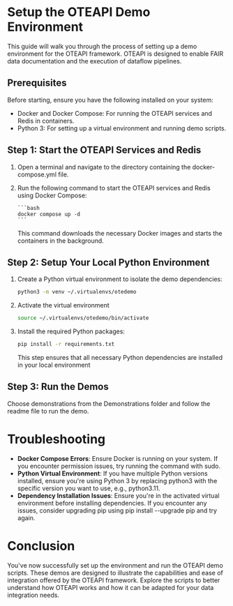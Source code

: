 # Setup the OTEAPI Demo Environment

This guide will walk you through the process of setting up a demo
environment for the OTEAPI framework. OTEAPI is designed to enable
FAIR data documentation and the execution of dataflow pipelines.

## Prerequisites

Before starting, ensure you have the following installed on your system:

- Docker and Docker Compose: For running the OTEAPI services and Redis in containers.
- Python 3: For setting up a virtual environment and running demo scripts.

## Step 1: Start the OTEAPI Services and Redis

1.  Open a terminal and navigate to the directory containing the docker-compose.yml file.
2.  Run the following command to start the OTEAPI services and Redis using Docker Compose:

        ```bash
        docker compose up -d
        ```

    This command downloads the necessary Docker images and starts the containers in the background.

## Step 2: Setup Your Local Python Environment

1. Create a Python virtual environment to isolate the demo dependencies:
   ```bash
   python3 -m venv ~/.virtualenvs/otedemo
   ```
2. Activate the virtual environment
   ```bash
   source ~/.virtualenvs/otedemo/bin/activate
   ```
3. Install the required Python packages:

   ```bash
   pip install -r requirements.txt
   ```

   This step ensures that all necessary Python dependencies are installed in your local environment

## Step 3: Run the Demos

Choose demonstrations from the Demonstrations folder and follow the readme file to run the demo.

# Troubleshooting

- **Docker Compose Errors**: Ensure Docker is running on your system. If you encounter permission issues, try running the command with sudo.
- **Python Virtual Environment**: If you have multiple Python versions installed, ensure you're using Python 3 by replacing python3 with the specific version you want to use, e.g., python3.11.
- **Dependency Installation Issues**: Ensure you're in the activated virtual environment before installing dependencies. If you encounter any issues, consider upgrading pip using pip install --upgrade pip and try again.

# Conclusion

You've now successfully set up the environment and run the OTEAPI demo scripts. These demos are designed to illustrate the capabilities and ease of integration offered by the OTEAPI framework. Explore the scripts to better understand how OTEAPI works and how it can be adapted for your data integration needs.
